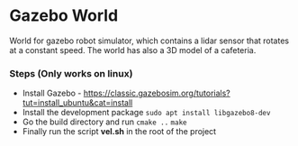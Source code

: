 # Gazebo World
World for gazebo robot simulator, which contains a lidar sensor that rotates at a constant speed. The world has also a 3D model of a cafeteria.

### Steps (Only works on linux)
- Install Gazebo - https://classic.gazebosim.org/tutorials?tut=install_ubuntu&cat=install
- Install the development package `sudo apt install libgazebo8-dev`
- Go the build directory and run `cmake ..` `make`
- Finally run the script **vel.sh** in the root of the project
